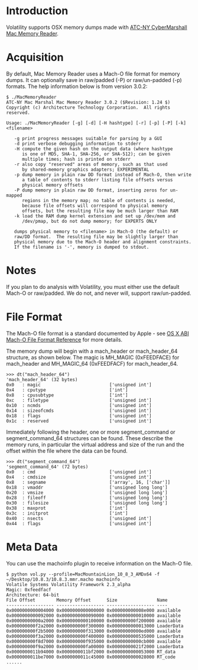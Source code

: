 # Introduction #

Volatility supports OSX memory dumps made with [ATC-NY CyberMarshall Mac Memory Reader](http://cybermarshal.com/index.php/cyber-marshal-utilities/mac-memory-reader).

# Acquisition #

By default, Mac Memory Reader uses a Mach-O file format for memory dumps. It can optionally save in raw/padded (-P) or raw/un-padded (-p) formats. The help information below is from version 3.0.2:

```
$ ./MacMemoryReader 
ATC-NY Mac Marshal Mac Memory Reader 3.0.2 ($Revision: 1.24 $)
Copyright (c) Architecture Technology Corporation.  All rights reserved.

Usage: ./MacMemoryReader [-g] [-d] [-H hashtype] [-r] [-p] [-P] [-k] <filename>

   -g print progress messages suitable for parsing by a GUI
   -d print verbose debugging information to stderr
   -H compute the given hash on the output data (where hashtype
      is one of MD5, SHA-1, SHA-256, or SHA-512); can be given
      multiple times; hash is printed on stderr
   -r also copy "reserved" areas of memory, such as that used
      by shared-memory graphics adapters; EXPERIMENTAL
   -p dump memory in plain raw DD format instead of Mach-O, then write
      a table of contents to stderr listing file offsets versus
      physical memory offsets
   -P dump memory in plain raw DD format, inserting zeros for un-mapped
      regions in the memory map; no table of contents is needed,
      because file offsets will correspond to physical memory
      offsets, but the resulting file may be much larger than RAM
   -k load the RAM dump kernel extension and set up /dev/mem and
      /dev/pmap, but do not dump memory; for EXPERTS ONLY

   dumps physical memory to <filename> in Mach-O (the default) or
   raw/DD format.  The resulting file may be slightly larger than
   physical memory due to the Mach-O header and alignment constraints.
   If the filename is '-', memory is dumped to stdout.
```

# Notes #

If you plan to do analysis with Volatility, you must either use the default Mach-O or raw/padded. We do not, and never will, support raw/un-padded.

# File Format #

The Mach-O file format is a standard documented by Apple - see [OS X ABI Mach-O File Format Reference](https://developer.apple.com/library/mac/#documentation/DeveloperTools/Conceptual/MachORuntime/Reference/reference.html) for more details.

The memory dump will begin with a mach\_header or mach\_header\_64 structure, as shown below. The magic is MH\_MAGIC (0xFEEDFACE) for mach\_header and MH\_MAGIC\_64 (0xFEEDFACF) for mach\_header\_64.

```
>>> dt("mach_header_64")
'mach_header_64' (32 bytes)
0x0   : magic                          ['unsigned int']
0x4   : cputype                        ['int']
0x8   : cpusubtype                     ['int']
0xc   : filetype                       ['unsigned int']
0x10  : ncmds                          ['unsigned int']
0x14  : sizeofcmds                     ['unsigned int']
0x18  : flags                          ['unsigned int']
0x1c  : reserved                       ['unsigned int']
```

Immediately following the header, one or more segment\_command or segment\_command\_64 structures can be found. These describe the memory runs, in particular the virtual address and size of the run and the offset within the file where the data can be found.

```
>>> dt("segment_command_64")
'segment_command_64' (72 bytes)
0x0   : cmd                            ['unsigned int']
0x4   : cmdsize                        ['unsigned int']
0x8   : segname                        ['array', 16, ['char']]
0x18  : vmaddr                         ['unsigned long long']
0x20  : vmsize                         ['unsigned long long']
0x28  : fileoff                        ['unsigned long long']
0x30  : filesize                       ['unsigned long long']
0x38  : maxprot                        ['int']
0x3c  : initprot                       ['int']
0x40  : nsects                         ['unsigned int']
0x44  : flags                          ['unsigned int']
```

# Meta Data #

You can use the machoinfo plugin to receive information on the Mach-O file.

```
$ python vol.py --profile=MacMountainLion_10_8_3_AMDx64 -f ~/Desktop/10.8.3/10.8.3.mmr.macho machoinfo
Volatile Systems Volatility Framework 2.3_alpha
Magic: 0xfeedfacf
Architecture: 64-bit
File Offset        Memory Offset      Size               Name
------------------ ------------------ ------------------ ----
0x0000000000004000 0x0000000000000000 0x000000000008e000 available
0x0000000000092000 0x0000000000090000 0x0000000000010000 available
0x00000000000a2000 0x0000000000100000 0x000000000f200000 available
0x000000000f2a2000 0x000000000f300000 0x0000000000013000 LoaderData
0x000000000f2b5000 0x000000000f313000 0x00000000000ed000 available
0x000000000f3a2000 0x000000000f400000 0x0000000000535000 LoaderData
0x000000000f8d7000 0x000000000f935000 0x00000000000cb000 available
0x000000000f9a2000 0x000000000fa00000 0x00000000021f2000 LoaderData
0x0000000011b94000 0x0000000011bf2000 0x0000000000053000 RT_data
0x0000000011be7000 0x0000000011c45000 0x0000000000028000 RT_code
......
```